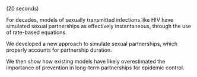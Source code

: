 (20 seconds)

For decades, models of sexually transmitted infections like HIV
have simulated sexual partnerships as effectively instantaneous, through the use of rate-based equations.

We developed a new approach to simulate sexual partnerships, which properly accounts for partnership duration.

We then show how existing models have likely overestimated the importance of prevention in long-term partnerships for epidemic control.

